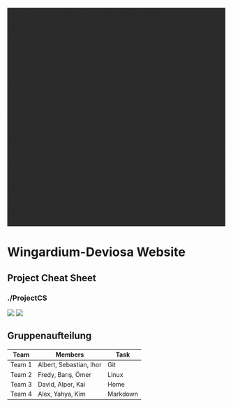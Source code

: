 ![WD animated logo](images/wdanimated.gif)

# Wingardium-Deviosa Website

## Project Cheat Sheet

### ./ProjectCS

<a href="https://wingardium-deviosa.github.io/ProjectCS"><img src="https://img.shields.io/badge/Wingardium-Deviosa-red?style=for-the-badge&logo=github"></a>
<a href="https://discord.gg"><img src="https://img.shields.io/discord/1075060578927792239?label=Wingardium%20Deviosa&logo=discord&logoColor=white&style=for-the-badge"></a>

## Gruppenaufteilung

| Team   | Members                 | Task     |
| ------ | ----------------------- | -------- |
| Team 1 | Albert, Sebastian, Ihor | Git      |
| Team 2 | Fredy, Barış, Ömer      | Linux    |
| Team 3 | David, Alper, Kai       | Home     |
| Team 4 | Alex, Yahya, Kim        | Markdown |
